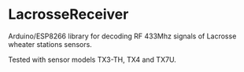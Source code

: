# LacrosseReceiver
Arduino/ESP8266 library for decoding RF 433Mhz signals of Lacrosse wheater stations sensors.

Tested with sensor models TX3-TH, TX4 and TX7U.


